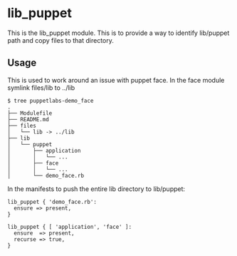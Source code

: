 # lib_puppet

This is the lib_puppet module. This is to provide a way to identify lib/puppet path and copy files to that directory.

## Usage

This is used to work around an issue with puppet face. In the face module symlink files/lib to ../lib

    $ tree puppetlabs-demo_face
    .
    ├── Modulefile
    ├── README.md
    ├── files
    │   └── lib -> ../lib
    ├── lib
    │   └── puppet
    │       ├── application
    │       │   └── ...
    │       ├── face
    │       │   └── ...
    │       └── demo_face.rb

In the manifests to push the entire lib directory to lib/puppet:

    lib_puppet { 'demo_face.rb':
      ensure => present,
    }

    lib_puppet { [ 'application', 'face' ]:
      ensure  => present,
      recurse => true,
    }
